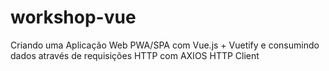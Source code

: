 # workshop-vue
Criando uma Aplicação Web PWA/SPA com Vue.js + Vuetify e consumindo dados através de requisições HTTP com AXIOS HTTP Client
